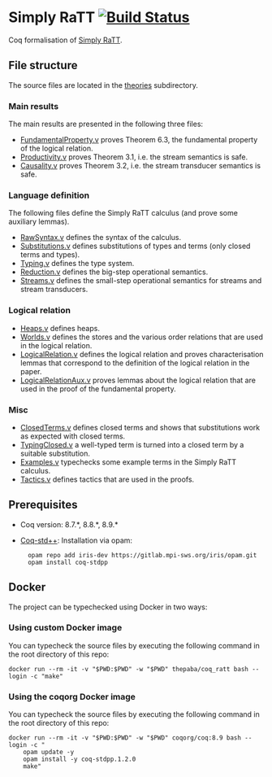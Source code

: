 # Simply RaTT [![Build Status](https://travis-ci.org/pa-ba/simply-ratt.svg?branch=master)](https://travis-ci.org/pa-ba/simply-ratt)

Coq formalisation of [Simply RaTT](https://arxiv.org/abs/1903.05879).

## File structure

The source files are located in the [theories](theories) subdirectory.

### Main results

The main results are presented in the following three files:

- [FundamentalProperty.v](theories/FundamentalProperty.v) proves
  Theorem 6.3, the fundamental property of the logical relation.
- [Productivity.v](theories/Productivity.v) proves Theorem 3.1, i.e.
  the stream semantics is safe.
- [Causality.v](theories/Causality.v) proves Theorem 3.2, i.e. the
  stream transducer semantics is safe.

### Language definition

The following files define the Simply RaTT calculus (and prove some
auxiliary lemmas).

- [RawSyntax.v](theories/RawSyntax.v) defines the syntax of the
  calculus.
- [Substitutions.v](theories/Substitutions.v) defines substitutions of
  types and terms (only closed terms and types).
- [Typing.v](theories/Typing.v) defines the type system.
- [Reduction.v](theories/Reduction.v) defines the big-step operational
  semantics.
- [Streams.v](theories/Streams.v) defines the small-step operational
  semantics for streams and stream transducers.

### Logical relation

- [Heaps.v](theories/Heaps.v) defines heaps.
- [Worlds.v](theories/Worlds.v) defines the stores and the various
  order relations that are used in the logical relation.
- [LogicalRelation.v](theories/LogicalRelation.v) defines the logical
  relation and proves characterisation lemmas that correspond to the
  definition of the logical relation in the paper.
- [LogicalRelationAux.v](theories/LogicalRelationAux.v) proves lemmas
  about the logical relation that are used in the proof of the
  fundamental property.

### Misc

- [ClosedTerms.v](theories/ClosedTerms.v) defines closed terms and
  shows that substitutions work as expected with closed terms.
- [TypingClosed.v](theories/TypingClosed.v) a well-typed term is
  turned into a closed term by a suitable substitution.
- [Examples.v](theories/Examples.v) typechecks some example terms in
  the Simply RaTT calculus.
- [Tactics.v](theories/Tactics.v) defines tactics that are used in the
  proofs.
  
## Prerequisites

- Coq version: 8.7.\*, 8.8.\*, 8.9.\*

- [Coq-std++](https://gitlab.mpi-sws.org/iris/stdpp): Installation via opam:

		opam repo add iris-dev https://gitlab.mpi-sws.org/iris/opam.git
		opam install coq-stdpp

## Docker

The project can be typechecked using Docker in two ways:

### Using custom Docker image

You can typecheck the source files by executing the following command
in the root directory of this repo:
	
	docker run --rm -it -v "$PWD:$PWD" -w "$PWD" thepaba/coq_ratt bash --login -c "make"

### Using the coqorg Docker image

You can typecheck the source files by executing the following command
in the root directory of this repo:

	docker run --rm -it -v "$PWD:$PWD" -w "$PWD" coqorg/coq:8.9 bash --login -c "
		opam update -y
		opam install -y coq-stdpp.1.2.0
		make"

